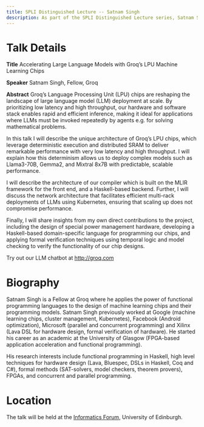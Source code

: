 ```yaml
---
title: SPLI Distinguished Lecture -- Satnam Singh
description: As part of the SPLI Distinguished Lecture series, Satnam Singh, Fellow at Groq, will give an SPLI Distinguished Lecture about accelerating LLMs. Satnam's lecture will be held at the University of Edinburgh.
---
```


# Talk Details

**Title** Accelerating Large Language Models with Groq’s LPU Machine Learning Chips

**Speaker** Satnam Singh, Fellow, Groq

**Abstract**
Groq’s Language Processing Unit (LPU) chips are reshaping the landscape of large language model (LLM) deployment at scale. By prioritizing low latency and high throughput, our hardware and software stack enables rapid and efficient inference, making it ideal for applications where LLMs must be invoked repeatedly by agents e.g. for solving mathematical problems.

In this talk I will describe the unique architecture of Groq’s LPU chips, which leverage deterministic execution and distributed SRAM to deliver remarkable performance with very low latency and high throughput. I will explain how this determinism allows us to deploy complex models such as Llama3-70B, Gemma2, and Mixtral 8x7B with predictable, scalable performance.

I will describe the architecture of our compiler which is built on the MLIR framework for the front end, and a Haskell-based backend. Further, I will discuss the network architecture that facilitates efficient multi-rack deployments of LLMs using Kubernetes, ensuring that scaling up does not compromise performance.

Finally, I will share insights from my own direct contributions to the project, including the design of special power management hardware, developing a Haskell-based domain-specific language for programming our chips, and applying formal verification techniques using temporal logic and model checking to verify the functionality of our chip designs.

Try out our LLM chatbot at http://groq.com

# Biography

Satnam Singh is a Fellow at Groq where he applies the power of functional programming languages to the design of machine learning chips and their programming models. Satnam Singh previously worked at Google (machine learning chips, cluster management, Kubernetes), Facebook (Android optimization), Microsoft (parallel and concurrent programming) and Xilinx (Lava DSL for hardware design, formal verification of hardware). He started his career as an academic at the University of Glasgow (FPGA-based application acceleration and functional programming).

His research interests include functional programming in Haskell, high level techniques for hardware design (Lava, Bluespec, DSLs in Haskell, Coq and C#), formal methods (SAT-solvers, model checkers, theorem provers), FPGAs, and concurrent and parallel programming.

# Location

The talk will be held at the [Informatics Forum](https://informatics.ed.ac.uk/about/location), University of Edinburgh.
